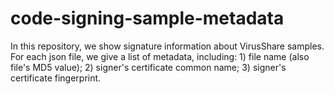 # code-signing-sample-metadata

In this repository, we show signature information about VirusShare samples.
For each json file, we give a list of metadata, including: 1) file name (also file's MD5 value); 2) signer's certificate common name; 3) signer's certificate fingerprint.
